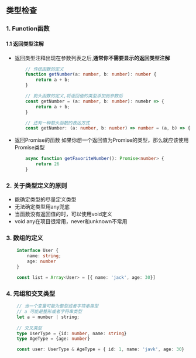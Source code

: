## 类型检查
### 1. Function函数
#### 1.1 返回类型注解
 - 返回类型注释出现在参数列表之后,<b>通常你不需要显示的返回类型注解</b>
    ``` typescript
        // 传统函数的定义
        function getNumber(a: number, b: number): number {
            return a + b;
        }

        // 箭头函数的定义,将返回值的类型添加到参数后
        const getNumber = (a: number, b: number): numebr => {
            return a + b;
        }

        // 还有一种箭头函数的表达方式
        const getNumber: (a: number, b: number) => number = (a, b) => { return a + b }

    ```
- 返回Promise的函数
    如果你想一个返回值为Promise的类型，那么就应该使用Promise类型
    ```typescript
        async function getFavoriteNumber(): Promise<number> {
            return 26
        }
    ```
### 2. 关于类型定义的原则
- 能确定类型的尽量定义类型
- 无法确定类型用any兜底
- 当函数没有返回值的时，可以使用void定义
- void any在项目很常用，never和unknown不常用

### 3. 数组的定义
```typescript
    interface User {
        name: string;
        age: number
    }

    const list = Array<User> = [{ name: 'jack', age: 30}]
```

### 4. 元组和交叉类型
```typescript
    // 当一个变量可能为整型或者字符串类型
    // a 可能是整形或者字符串类型
    let a = number | string; 
    
    // 交叉类型
    type UserType = {id: number, name: string}
    type AgeType = {age: number}

    const user: UserType & AgeType = { id: 1, name: 'javk', age: 30}
```


